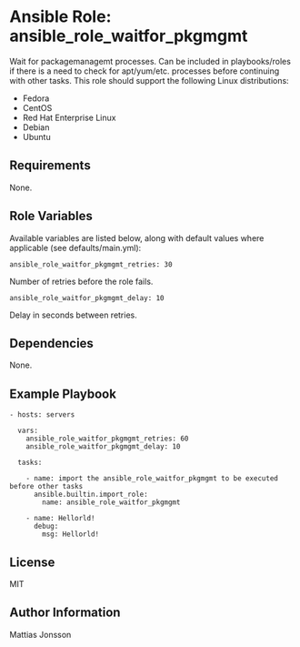 Ansible Role: ansible_role_waitfor_pkgmgmt
=========

Wait for packagemanagemt processes. Can be included in playbooks/roles if there is a need to check for apt/yum/etc. processes before continuing with other tasks. This role should support the following Linux distributions:

<ul>
<li>Fedora
<li>CentOS
<li>Red Hat Enterprise Linux
<li>Debian
<li>Ubuntu
</ul>

Requirements
------------

None.

Role Variables
--------------

Available variables are listed below, along with default values where applicable (see defaults/main.yml):


    ansible_role_waitfor_pkgmgmt_retries: 30

Number of retries before the role fails.

    ansible_role_waitfor_pkgmgmt_delay: 10

Delay in seconds between retries.

Dependencies
------------

None.

Example Playbook
----------------


    - hosts: servers

      vars:
        ansible_role_waitfor_pkgmgmt_retries: 60
        ansible_role_waitfor_pkgmgmt_delay: 10

      tasks:

        - name: import the ansible_role_waitfor_pkgmgmt to be executed before other tasks
          ansible.builtin.import_role:
            name: ansible_role_waitfor_pkgmgmt

        - name: Hellorld!
          debug:
            msg: Hellorld!



License
-------

MIT

Author Information
------------------

Mattias Jonsson